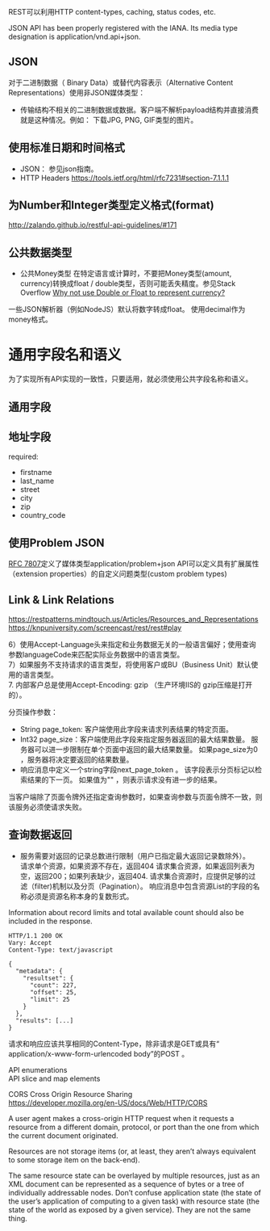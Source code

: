 REST可以利用HTTP content-types, caching, status codes, etc.

JSON API has been properly registered with the IANA. Its media type designation is application/vnd.api+json.




## JSON
对于二进制数据（ Binary Data）或替代内容表示（Alternative Content Representations）使用非JSON媒体类型：
- 传输结构不相关的二进制数据或数据。客户端不解析payload结构并直接消费就是这种情况。例如： 下载JPG, PNG, GIF类型的图片。


## 使用标准日期和时间格式
- JSON： 参见json指南。
- HTTP Headers  https://tools.ietf.org/html/rfc7231#section-7.1.1.1


## 为Number和Integer类型定义格式(format)
http://zalando.github.io/restful-api-guidelines/#171


## 公共数据类型
- 公共Money类型
在特定语言或计算时，不要把Money类型(amount, currency)转换成float / double类型，否则可能丢失精度。参见Stack Overflow [Why not use Double or Float to represent currency?
](https://stackoverflow.com/questions/3730019/why-not-use-double-or-float-to-represent-currency/3730040#3730040)

一些JSON解析器（例如NodeJS）默认将数字转成float。
使用decimal作为money格式。


# 通用字段名和语义
为了实现所有API实现的一致性，只要适用，就必须使用公共字段名称和语义。

## 通用字段

## 地址字段
required:
  - firstname
  - last_name
  - street
  - city
  - zip
  - country_code

## 使用Problem JSON
[RFC 7807](https://tools.ietf.org/html/rfc7807)定义了媒体类型application/problem+json
API可以定义具有扩展属性（extension properties）的自定义问题类型(custom problem types)


## Link & Link Relations


https://restpatterns.mindtouch.us/Articles/Resources_and_Representations
https://knpuniversity.com/screencast/rest/rest#play



6）使用Accept-Language头来指定和业务数据无关的一般语言偏好；使用查询参数languageCode来匹配实际业务数据中的语言类型。  
7）如果服务不支持请求的语言类型，将使用客户或BU（Business Unit）默认使用的语言类型。  
7. 内部客户总是使用Accept-Encoding: gzip （生产环境IIS的 gzip压缩是打开的）。



分页操作参数：
- String page_token: 客户端使用此字段来请求列表结果的特定页面。
- Int32 page_size：客户端使用此字段来指定服务器返回的最大结果数量。 服务器可以进一步限制在单个页面中返回的最大结果数量。 如果page_size为0 ，服务器将决定要返回的结果数量。  
- 响应消息中定义一个string字段next_page_token 。 该字段表示分页标记以检索结果的下一页。 如果值为"" ，则表示请求没有进一步的结果。

当客户端除了页面令牌外还指定查询参数时，如果查询参数与页面令牌不一致，则该服务必须使请求失败。


## 查询数据返回
- 服务需要对返回的记录总数进行限制（用户已指定最大返回记录数除外）。  
请求单个资源，如果资源不存在，返回404
请求集合资源，如果返回列表为空，返回200；如果列表缺少，返回404.
请求集合资源时，应提供足够的过滤（filter)机制以及分页（Pagination）。 响应消息中包含资源List的字段的名称必须是资源名称本身的复数形式。


Information about record limits and total available count should also be included in the response.
```
HTTP/1.1 200 OK
Vary: Accept
Content-Type: text/javascript

{
  "metadata": {
    "resultset": {
      "count": 227,
      "offset": 25,
      "limit": 25
    }
  },
  "results": [...]
}
```

请求和响应应该共享相同的Content-Type，除非请求是GET或具有“ application/x-www-form-urlencoded body”的POST 。




API enumerations  
API slice and map elements    

CORS  Cross Origin Resource Sharing  
https://developer.mozilla.org/en-US/docs/Web/HTTP/CORS  

A user agent makes a cross-origin HTTP request when it requests a resource from a different domain, protocol, or port than the one from which the current document originated.  

Resources are not storage items (or, at least, they aren’t always equivalent to some storage item on the back-end).   

The same resource state can be overlayed by multiple resources, just as an XML document can be represented as a sequence of bytes or a tree of individually addressable nodes.
Don’t confuse application state (the state of the user’s application of computing to a given task) with resource state (the state of the world as exposed by a given service). They are not the same thing.
